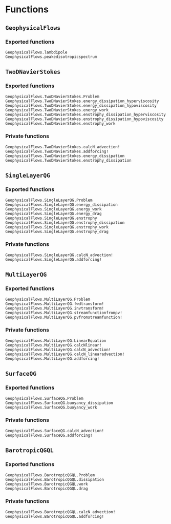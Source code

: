 # Functions

## `GeophysicalFlows`

### Exported functions

```@docs
GeophysicalFlows.lambdipole
GeophysicalFlows.peakedisotropicspectrum
```


## `TwoDNavierStokes`

### Exported functions

```@docs
GeophysicalFlows.TwoDNavierStokes.Problem
GeophysicalFlows.TwoDNavierStokes.energy_dissipation_hyperviscosity
GeophysicalFlows.TwoDNavierStokes.energy_dissipation_hypoviscosity
GeophysicalFlows.TwoDNavierStokes.energy_work
GeophysicalFlows.TwoDNavierStokes.enstrophy_dissipation_hyperviscosity
GeophysicalFlows.TwoDNavierStokes.enstrophy_dissipation_hypoviscosity
GeophysicalFlows.TwoDNavierStokes.enstrophy_work
```

### Private functions

```@docs
GeophysicalFlows.TwoDNavierStokes.calcN_advection!
GeophysicalFlows.TwoDNavierStokes.addforcing!
GeophysicalFlows.TwoDNavierStokes.energy_dissipation
GeophysicalFlows.TwoDNavierStokes.enstrophy_dissipation
```


## `SingleLayerQG`

### Exported functions

```@docs
GeophysicalFlows.SingleLayerQG.Problem
GeophysicalFlows.SingleLayerQG.energy_dissipation
GeophysicalFlows.SingleLayerQG.energy_work
GeophysicalFlows.SingleLayerQG.energy_drag
GeophysicalFlows.SingleLayerQG.enstrophy
GeophysicalFlows.SingleLayerQG.enstrophy_dissipation
GeophysicalFlows.SingleLayerQG.enstrophy_work
GeophysicalFlows.SingleLayerQG.enstrophy_drag
```

### Private functions

```@docs
GeophysicalFlows.SingleLayerQG.calcN_advection!
GeophysicalFlows.SingleLayerQG.addforcing!
```


## `MultiLayerQG`

### Exported functions

```@docs
GeophysicalFlows.MultiLayerQG.Problem
GeophysicalFlows.MultiLayerQG.fwdtransform!
GeophysicalFlows.MultiLayerQG.invtransform!
GeophysicalFlows.MultiLayerQG.streamfunctionfrompv!
GeophysicalFlows.MultiLayerQG.pvfromstreamfunction!
```

### Private functions

```@docs
GeophysicalFlows.MultiLayerQG.LinearEquation
GeophysicalFlows.MultiLayerQG.calcNlinear!
GeophysicalFlows.MultiLayerQG.calcN_advection!
GeophysicalFlows.MultiLayerQG.calcN_linearadvection!
GeophysicalFlows.MultiLayerQG.addforcing!
```


## `SurfaceQG`

### Exported functions

```@docs
GeophysicalFlows.SurfaceQG.Problem
GeophysicalFlows.SurfaceQG.buoyancy_dissipation
GeophysicalFlows.SurfaceQG.buoyancy_work
```

### Private functions

```@docs
GeophysicalFlows.SurfaceQG.calcN_advection!
GeophysicalFlows.SurfaceQG.addforcing!
```


## `BarotropicQGQL`

### Exported functions

```@docs
GeophysicalFlows.BarotropicQGQL.Problem
GeophysicalFlows.BarotropicQGQL.dissipation
GeophysicalFlows.BarotropicQGQL.work
GeophysicalFlows.BarotropicQGQL.drag
```

### Private functions

```@docs
GeophysicalFlows.BarotropicQGQL.calcN_advection!
GeophysicalFlows.BarotropicQGQL.addforcing!
```
